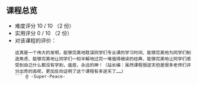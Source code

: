 ## 课程总览
- 难度评分 10 / 10 （2 份）
- 实用评分 0 / 10 （2 份）  
- 对该课程的评价：  
    ```
    这真是一个伟大的发明，能够完美地耽误同学们专业课的学习时间、能够完美地为同学们制造焦虑、能够完美地让同学们一知半解地过完一堆值得细读的经典，能够完美地让同学们感受到自己什么都没有学到，瘟痉，永远的神！（站长编：虽然课程很逆天但是很多老师们评分出奇的高呢，更加反向证明了这个课程有多逆天了……）
    ``` @ -Super-Peace-  
